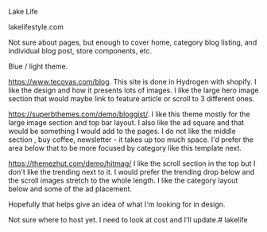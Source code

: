 Lake Life

lakelifestyle.com


Not sure about pages, but enough to cover home, category blog listing, and individual blog post, store components, etc.



Blue / light theme.



https://www.tecovas.com/blog.  This site is done in Hydrogen with shopify.  I like the design and how it presents lots of images. 
 I like the large hero image section that would maybe link to feature article or scroll to 3 different ones.



https://superbthemes.com/demo/bloggist/. I like this theme mostly for the large image section and top bar layout. 
 I also like the ad square and that would be something I would add to the pages.  I do not like the middle section , buy coffee, newsletter - it takes up too much space. 
 I'd prefer the area below that to be more focused by category like this template next.



https://themezhut.com/demo/hitmag/  I like the scroll section in the top but I don't like the trending next to it.   I would prefer the trending drop below and the scroll images stretch to the whole length.  I like the category layout below and some of the ad placement.



Hopefully that helps give an idea of what I'm looking for in design.



Not sure where to host yet.  I need to look at cost and I'll update.#   l a k e l i f e  
 